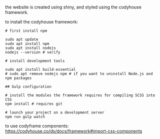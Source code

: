 the website is created using shiny, and styled using the codyhouse framework.

to install the codyhouse framework:

```
# first install npm

sudo apt update
sudo apt install npm
sudo apt install nodejs
nodejs --version # verify

# install development tools

sudo apt install build-essential
# sudo apt remove nodejs npm # if you want to uninstall Node.js and npm packages

## Gulp configuration

# install the modules the framework requires for compiling SCSS into CSS
npm install # requires git

# launch your project on a development server
npm run gulp watch
```

to use codyframe components: https://codyhouse.co/ds/docs/framework#import-css-components